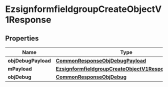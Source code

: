 
# EzsignformfieldgroupCreateObjectV1Response

## Properties
| Name | Type | Description | Notes |
| ------------ | ------------- | ------------- | ------------- |
| **objDebugPayload** | [**CommonResponseObjDebugPayload**](CommonResponseObjDebugPayload.md) |  |  |
| **mPayload** | [**EzsignformfieldgroupCreateObjectV1ResponseMPayload**](EzsignformfieldgroupCreateObjectV1ResponseMPayload.md) |  |  |
| **objDebug** | [**CommonResponseObjDebug**](CommonResponseObjDebug.md) |  |  [optional] |



